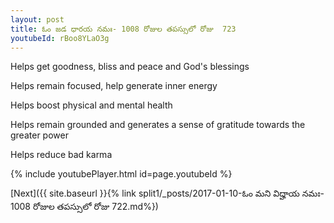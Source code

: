 ```yaml
---
layout: post
title: ఓం జడ ధారయ నమః- 1008 రోజుల తపస్సులో రోజు  723
youtubeId: rBoo8YLaO3g
---
```

 
 
Helps get goodness, bliss and peace and God's blessings
 
Helps remain focused, help generate inner energy 
 
Helps boost physical and mental health 
 
Helps remain grounded and generates a sense of gratitude towards the greater power 
 
Helps reduce bad karma
 
 
 
 


{% include youtubePlayer.html id=page.youtubeId %}
 
[Next]({{ site.baseurl }}{% link  split1/_posts/2017-01-10-ఓం మని విద్హాయ నమః- 1008 రోజుల తపస్సులో రోజు  722.md%})
 
